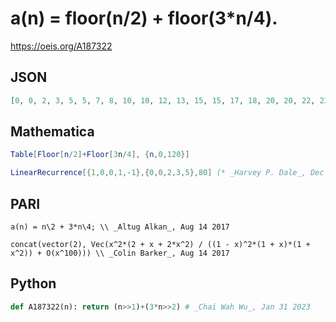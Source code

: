 # a\(n\) \= floor\(n/2\) \+ floor\(3\*n/4\)\.
https://oeis.org/A187322
## JSON
```JSON
[0, 0, 2, 3, 5, 5, 7, 8, 10, 10, 12, 13, 15, 15, 17, 18, 20, 20, 22, 23, 25, 25, 27, 28, 30, 30, 32, 33, 35, 35, 37, 38, 40, 40, 42, 43, 45, 45, 47, 48, 50, 50, 52, 53, 55, 55, 57, 58, 60, 60, 62, 63, 65, 65, 67, 68, 70, 70, 72, 73, 75, 75, 77, 78, 80, 80, 82, 83, 85, 85, 87, 88, 90, 90, 92, 93, 95, 95, 97]
```
## Mathematica
```Mathematica
Table[Floor[n/2]+Floor[3n/4], {n,0,120}]
```
```Mathematica
LinearRecurrence[{1,0,0,1,-1},{0,0,2,3,5},80] (* _Harvey P. Dale_, Dec 05 2018 *)
```
## PARI
```PARI
a(n) = n\2 + 3*n\4; \\ _Altug Alkan_, Aug 14 2017
```
```PARI
concat(vector(2), Vec(x^2*(2 + x + 2*x^2) / ((1 - x)^2*(1 + x)*(1 + x^2)) + O(x^100))) \\ _Colin Barker_, Aug 14 2017
```
## Python
```Python
def A187322(n): return (n>>1)+(3*n>>2) # _Chai Wah Wu_, Jan 31 2023
```
